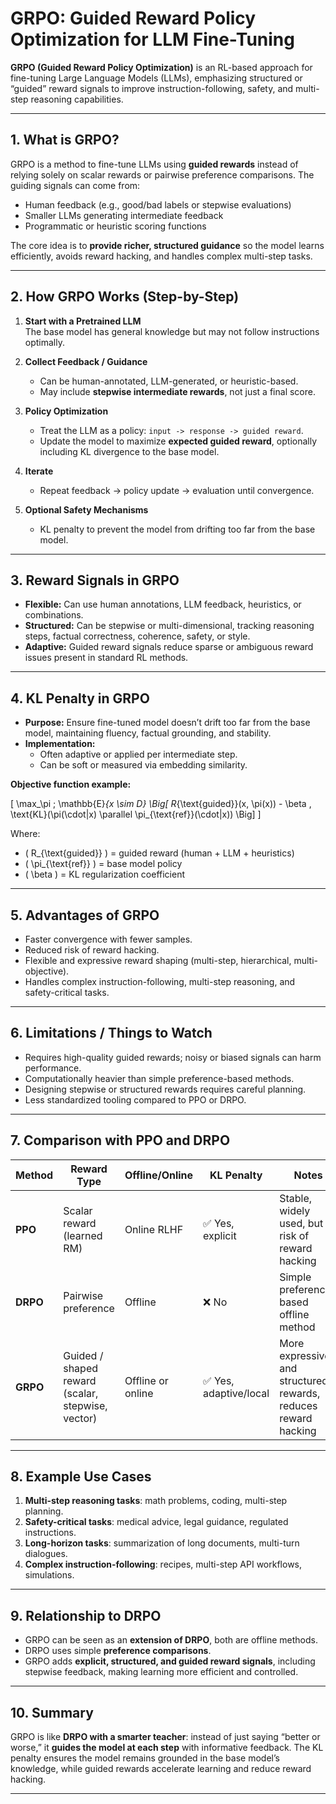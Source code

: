 # GRPO: Guided Reward Policy Optimization for LLM Fine-Tuning

**GRPO (Guided Reward Policy Optimization)** is an RL-based approach for fine-tuning Large Language Models (LLMs), emphasizing structured or “guided” reward signals to improve instruction-following, safety, and multi-step reasoning capabilities.

---

## 1. What is GRPO?

GRPO is a method to fine-tune LLMs using **guided rewards** instead of relying solely on scalar rewards or pairwise preference comparisons. The guiding signals can come from:

- Human feedback (e.g., good/bad labels or stepwise evaluations)
- Smaller LLMs generating intermediate feedback
- Programmatic or heuristic scoring functions

The core idea is to **provide richer, structured guidance** so the model learns efficiently, avoids reward hacking, and handles complex multi-step tasks.

---

## 2. How GRPO Works (Step-by-Step)

1. **Start with a Pretrained LLM**  
   The base model has general knowledge but may not follow instructions optimally.

2. **Collect Feedback / Guidance**  
   - Can be human-annotated, LLM-generated, or heuristic-based.  
   - May include **stepwise intermediate rewards**, not just a final score.

3. **Policy Optimization**  
   - Treat the LLM as a policy: `input -> response -> guided reward`.  
   - Update the model to maximize **expected guided reward**, optionally including KL divergence to the base model.

4. **Iterate**  
   - Repeat feedback → policy update → evaluation until convergence.

5. **Optional Safety Mechanisms**  
   - KL penalty to prevent the model from drifting too far from the base model.

---

## 3. Reward Signals in GRPO

- **Flexible:** Can use human annotations, LLM feedback, heuristics, or combinations.  
- **Structured:** Can be stepwise or multi-dimensional, tracking reasoning steps, factual correctness, coherence, safety, or style.  
- **Adaptive:** Guided reward signals reduce sparse or ambiguous reward issues present in standard RL methods.

---

## 4. KL Penalty in GRPO

- **Purpose:** Ensure fine-tuned model doesn’t drift too far from the base model, maintaining fluency, factual grounding, and stability.  
- **Implementation:**  
  - Often adaptive or applied per intermediate step.  
  - Can be soft or measured via embedding similarity.  

**Objective function example:**

\[
\max_\pi \; \mathbb{E}_{x \sim D} \Big[ R_{\text{guided}}(x, \pi(x)) - \beta \, \text{KL}(\pi(\cdot|x) \parallel \pi_{\text{ref}}(\cdot|x)) \Big]
\]

Where:  
- \( R_{\text{guided}} \) = guided reward (human + LLM + heuristics)  
- \( \pi_{\text{ref}} \) = base model policy  
- \( \beta \) = KL regularization coefficient  

---

## 5. Advantages of GRPO

- Faster convergence with fewer samples.  
- Reduced risk of reward hacking.  
- Flexible and expressive reward shaping (multi-step, hierarchical, multi-objective).  
- Handles complex instruction-following, multi-step reasoning, and safety-critical tasks.  

---

## 6. Limitations / Things to Watch

- Requires high-quality guided rewards; noisy or biased signals can harm performance.  
- Computationally heavier than simple preference-based methods.  
- Designing stepwise or structured rewards requires careful planning.  
- Less standardized tooling compared to PPO or DRPO.

---

## 7. Comparison with PPO and DRPO

| Method | Reward Type | Offline/Online | KL Penalty | Notes |
|--------|------------|---------------|------------|-------|
| **PPO** | Scalar reward (learned RM) | Online RLHF | ✅ Yes, explicit | Stable, widely used, but risk of reward hacking |
| **DRPO** | Pairwise preference | Offline | ❌ No | Simple preference-based offline method |
| **GRPO** | Guided / shaped reward (scalar, stepwise, vector) | Offline or online | ✅ Yes, adaptive/local | More expressive and structured rewards, reduces reward hacking |

---

## 8. Example Use Cases

1. **Multi-step reasoning tasks**: math problems, coding, multi-step planning.  
2. **Safety-critical tasks**: medical advice, legal guidance, regulated instructions.  
3. **Long-horizon tasks**: summarization of long documents, multi-turn dialogues.  
4. **Complex instruction-following**: recipes, multi-step API workflows, simulations.  

---

## 9. Relationship to DRPO

- GRPO can be seen as an **extension of DRPO**, both are offline methods.  
- DRPO uses simple **preference comparisons**.  
- GRPO adds **explicit, structured, and guided reward signals**, including stepwise feedback, making learning more efficient and controlled.

---

## 10. Summary

GRPO is like **DRPO with a smarter teacher**: instead of just saying “better or worse,” it **guides the model at each step** with informative feedback. The KL penalty ensures the model remains grounded in the base model’s knowledge, while guided rewards accelerate learning and reduce reward hacking.  

---

